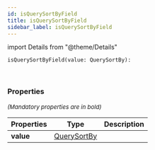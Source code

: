 ```yaml
---
id: isQuerySortByField
title: isQuerySortByField
sidebar_label: isQuerySortByField
---
```


import Details from "@theme/Details"


```tsx
isQuerySortByField(value: QuerySortBy): 
```
<br/>



### Properties

<font size="2"><i>(Mandatory properties are in bold)</i></font>

| Properties | Type | Description |
| --------- | ---- | ----------- |
| **value** | [QuerySortBy](/framework-api/types/QuerySortBy.md) |  |


